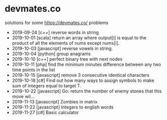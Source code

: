 # devmates.co
solutions for some https://devmates.co/ problems

- 2019-09-24	[c++] reverse words in string
- 2019-10-01	[scala] return an array where output[i] is equal to the product of all the elements of nums except nums[i].
- 2019-10-03	[javascript] reverse vowels in string. 
- 2019-10-04  [python] group anagrams
- 2019-10-10  [c++] perfect binary tree with next nodes
- 2019-10-11  [php] find the minimum minutes difference between any two
  time points in the list
- 2019-10-15	[javascript] remove 3 consecutive identical characters
- 2019-10-18	[c#] Find out how many ways to assign symbols to make sum of integers equal to target T.
- 2019-10-22  [javascript] Go: return the number of enemy stones that this move wil…
- 2019-11-13	[javascript] Zombies in matrix
- 2019-11-22  [javascript] Integers to english words
- 2019-11-27  [c#] Basic calculator
